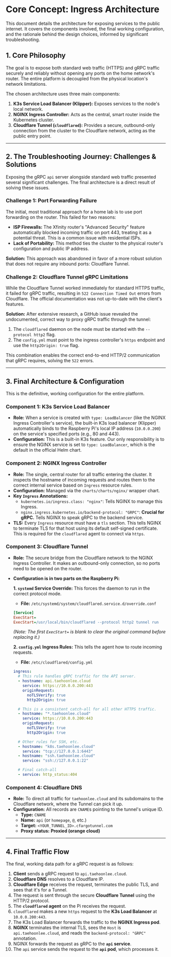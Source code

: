 # Core Concept: Ingress Architecture

This document details the architecture for exposing services to the public internet. It covers the components involved, the final working configuration, and the rationale behind the design choices, informed by significant troubleshooting.

## 1. Core Philosophy

The goal is to expose both standard web traffic (HTTPS) and gRPC traffic securely and reliably without opening any ports on the home network's router. The entire platform is decoupled from the physical location's network limitations.

The chosen architecture uses three main components:
1.  **K3s Service Load Balancer (Klipper):** Exposes services to the node's local network.
2.  **NGINX Ingress Controller:** Acts as the central, smart router inside the Kubernetes cluster.
3.  **Cloudflare Tunnel (`cloudflared`):** Provides a secure, outbound-only connection from the cluster to the Cloudflare network, acting as the public entry point.

---

## 2. The Troubleshooting Journey: Challenges & Solutions

Exposing the gRPC `api` server alongside standard web traffic presented several significant challenges. The final architecture is a direct result of solving these issues.

### Challenge 1: Port Forwarding Failure

The initial, most traditional approach for a home lab is to use port forwarding on the router. This failed for two reasons:
*   **ISP Firewalls:** The Xfinity router's "Advanced Security" feature automatically blocked incoming traffic on port 443, treating it as a potential threat. This is a common issue with residential ISPs.
*   **Lack of Portability:** This method ties the cluster to the physical router's configuration and public IP address.

**Solution:** This approach was abandoned in favor of a more robust solution that does not require any inbound ports: Cloudflare Tunnel.

### Challenge 2: Cloudflare Tunnel gRPC Limitations

While the Cloudflare Tunnel worked immediately for standard HTTPS traffic, it failed for gRPC traffic, resulting in `522 Connection Timed Out` errors from Cloudflare. The official documentation was not up-to-date with the client's features.

**Solution:** After extensive research, a GitHub issue revealed the undocumented, correct way to proxy gRPC traffic through the tunnel:
1.  The `cloudflared` daemon on the node must be started with the `--protocol http2` flag.
2.  The `config.yml` must point to the ingress controller's `https` endpoint and use the `http2Origin: true` flag.

This combination enables the correct end-to-end HTTP/2 communication that gRPC requires, solving the `522` errors.

---

## 3. Final Architecture & Configuration

This is the definitive, working configuration for the entire platform.

### Component 1: K3s Service Load Balancer

*   **Role:** When a service is created with `type: LoadBalancer` (like the NGINX Ingress Controller's service), the built-in K3s load balancer (Klipper) automatically binds to the Raspberry Pi's local IP address (`10.0.0.200`) on the service's specified ports (e.g., 80 and 443).
*   **Configuration:** This is a built-in K3s feature. Our only responsibility is to ensure the NGINX service is set to `type: LoadBalancer`, which is the default in the official Helm chart.

### Component 2: NGINX Ingress Controller

*   **Role:** The single, central router for all traffic entering the cluster. It inspects the hostname of incoming requests and routes them to the correct internal service based on `Ingress` resource rules.
*   **Configuration:** Managed via the `charts/charts/nginx/` wrapper chart.
*   **Key `Ingress` Annotations:**
    *   `kubernetes.io/ingress.class: "nginx"`: Tells NGINX to manage this Ingress.
    *   `nginx.ingress.kubernetes.io/backend-protocol: "GRPC"`: **Crucial for gRPC.** Tells NGINX to speak gRPC to the backend service.
*   **TLS:** Every `Ingress` resource must have a `tls` section. This tells NGINX to terminate TLS for that host using its default self-signed certificate. This is required for the `cloudflared` agent to connect via `https`.

### Component 3: Cloudflare Tunnel

*   **Role:** The secure bridge from the Cloudflare network to the NGINX Ingress Controller. It makes an outbound-only connection, so no ports need to be opened on the router.
*   **Configuration is in two parts on the Raspberry Pi:**

    **1. `systemd` Service Override:** This forces the daemon to run in the correct protocol mode.
    *   **File:** `/etc/systemd/system/cloudflared.service.d/override.conf`
    ```ini
    [Service]
    ExecStart=
    ExecStart=/usr/local/bin/cloudflared --protocol http2 tunnel run
    ```
    *(Note: The first `ExecStart=` is blank to clear the original command before replacing it.)*

    **2. `config.yml` Ingress Rules:** This tells the agent how to route incoming requests.
    *   **File:** `/etc/cloudflared/config.yml`
    ```yaml
    ingress:
      # This rule handles gRPC traffic for the API server.
      - hostname: api.taehoonlee.cloud
        service: https://10.0.0.200:443
        originRequest:
          noTLSVerify: true
          http2Origin: true

      # This is a consistent catch-all for all other HTTPS traffic.
      - hostname: "*.taehoonlee.cloud"
        service: https://10.0.0.200:443
        originRequest:
          noTLSVerify: true
          http2Origin: true

      # Other rules for SSH, etc.
      - hostname: "k8s.taehoonlee.cloud"
        service: "tcp://127.0.0.1:6443"
      - hostname: "ssh.taehoonlee.cloud"
        service: "ssh://127.0.0.1:22"

      # Final catch-all
      - service: http_status:404
    ```

### Component 4: Cloudflare DNS

*   **Role:** To direct all traffic for `taehoonlee.cloud` and its subdomains to the Cloudflare network, where the Tunnel can pick it up.
*   **Configuration:** All records are `CNAME`s pointing to the tunnel's unique ID.
    *   **Type:** `CNAME`
    *   **Name:** `api` (or `homepage`, `@`, etc.)
    *   **Target:** `<YOUR_TUNNEL_ID>.cfargotunnel.com`
    *   **Proxy status:** **Proxied (orange cloud)**

---

## 4. Final Traffic Flow

The final, working data path for a gRPC request is as follows:

1.  **Client** sends a gRPC request to `api.taehoonlee.cloud`.
2.  **Cloudflare DNS** resolves to a Cloudflare IP.
3.  **Cloudflare Edge** receives the request, terminates the public TLS, and sees that it's for a Tunnel.
4.  The request is sent through the secure **Cloudflare Tunnel** using the HTTP/2 protocol.
5.  The **`cloudflared` agent** on the Pi receives the request.
6.  `cloudflared` makes a new `https` request to the **K3s Load Balancer** at `10.0.0.200:443`.
7.  The K3s Load Balancer forwards the traffic to the **NGINX Ingress pod**.
8.  **NGINX** terminates the internal TLS, sees the `Host` is `api.taehoonlee.cloud`, and reads the `backend-protocol: "GRPC"` annotation.
9.  NGINX forwards the request as gRPC to the **`api` service**.
10. The `api` service sends the request to the **`api` pod**, which processes it.
